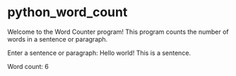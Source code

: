 # python_word_count

Welcome to the Word Counter program!
This program counts the number of words in a sentence or paragraph.

Enter a sentence or paragraph: Hello world! This is a sentence.

Word count: 6
